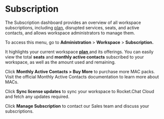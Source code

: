 # Subscription

The Subscription dashboard provides an overview of all workspace subscriptions, including [plan](../../../readme/our-plans.md), disrupted services, seats, and active contacts, and allows workspace administrators to manage them.

To access this menu, go to **Administration** > **Workspace** > **Subscription.**

It highlights your current workspace [**plan** ](../../../readme/our-plans.md)and its offerings. You can easily view the total **seats** and **monthly active contacts** subscribed to your workspace, as well as the amount used and remaining.

Click **Monthly Active Contacts > Buy More** to purchase more MAC packs. Visit the official Monthly Active Contacts documentation to learn more about MACs.

Click **Sync license updates** to sync your workspace to Rocket.Chat Cloud and fetch any updates required.

Click **Manage Subscription** to contact our Sales team and discuss your subscriptions.
